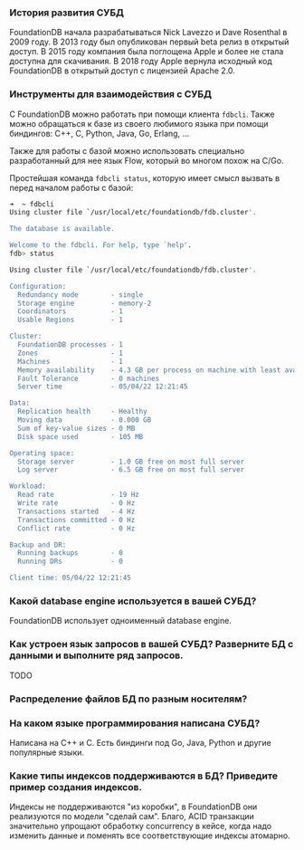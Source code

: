 ### История развития СУБД

FoundationDB начала разрабатываться Nick Lavezzo и Dave Rosenthal в 2009 году. В 2013 году был опубликован первый beta релиз в открытый доступ. 
В 2015 году компания была поглощена Apple и более не стала доступна для скачивания. В 2018 году Apple вернула исходный код FoundationDB в открытый доступ
с лицензией Apache 2.0. 

### Инструменты для взаимодействия с СУБД

С FoundationDB можно работать при помощи клиента `fdbcli`. Также можно обращаться к базе из своего любимого языка при помощи биндингов: C++, C, Python, Java, Go, Erlang, ...

Также для работы с базой можно использовать специально разработанный для нее язык Flow, который во многом похож на С/Go. 

Простейшая команда `fdbcli status`, которую имеет смысл вызвать в перед началом работы с базой: 
```sh
➜  ~ fdbcli
Using cluster file `/usr/local/etc/foundationdb/fdb.cluster'.

The database is available.

Welcome to the fdbcli. For help, type `help'.
fdb> status

Using cluster file `/usr/local/etc/foundationdb/fdb.cluster'.

Configuration:
  Redundancy mode        - single
  Storage engine         - memory-2
  Coordinators           - 1
  Usable Regions         - 1

Cluster:
  FoundationDB processes - 1
  Zones                  - 1
  Machines               - 1
  Memory availability    - 4.3 GB per process on machine with least available
  Fault Tolerance        - 0 machines
  Server time            - 05/04/22 12:21:45

Data:
  Replication health     - Healthy
  Moving data            - 0.000 GB
  Sum of key-value sizes - 0 MB
  Disk space used        - 105 MB

Operating space:
  Storage server         - 1.0 GB free on most full server
  Log server             - 6.5 GB free on most full server

Workload:
  Read rate              - 19 Hz
  Write rate             - 0 Hz
  Transactions started   - 4 Hz
  Transactions committed - 0 Hz
  Conflict rate          - 0 Hz

Backup and DR:
  Running backups        - 0
  Running DRs            - 0

Client time: 05/04/22 12:21:45
```


### Какой database engine используется в вашей СУБД?

FoundationDB использует одноименный database engine.

### Как устроен язык запросов в вашей СУБД? Разверните БД с данными и выполните ряд запросов.

TODO

### Распределение файлов БД по разным носителям?

### На каком языке программирования написана СУБД?

Написана на С++ и C. Есть биндинги под Go, Java, Python и другие популярные языки. 

### Какие типы индексов поддерживаются в БД? Приведите пример создания индексов.

Индексы не поддерживаются "из коробки", в FoundationDB они реализуются по модели "сделай сам". Благо, ACID транзакции значительно упрощают
обработку concurrency в кейсе, когда надо изменить данные и поменять все соответствующие индексы атомарно. 
